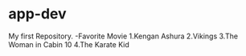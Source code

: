 # app-dev
My first Repository.
-Favorite Movie
1.Kengan Ashura
2.Vikings
3.The Woman in Cabin 10
4.The Karate Kid
